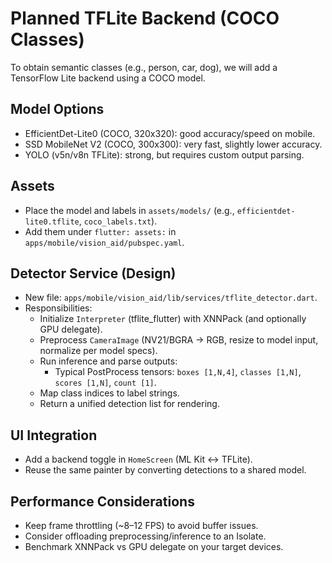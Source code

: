 # Planned TFLite Backend (COCO Classes)

To obtain semantic classes (e.g., person, car, dog), we will add a TensorFlow Lite backend using a COCO model.

## Model Options
- EfficientDet-Lite0 (COCO, 320x320): good accuracy/speed on mobile.
- SSD MobileNet V2 (COCO, 300x300): very fast, slightly lower accuracy.
- YOLO (v5n/v8n TFLite): strong, but requires custom output parsing.

## Assets
- Place the model and labels in `assets/models/` (e.g., `efficientdet-lite0.tflite`, `coco_labels.txt`).
- Add them under `flutter: assets:` in `apps/mobile/vision_aid/pubspec.yaml`.

## Detector Service (Design)
- New file: `apps/mobile/vision_aid/lib/services/tflite_detector.dart`.
- Responsibilities:
  - Initialize `Interpreter` (tflite_flutter) with XNNPack (and optionally GPU delegate).
  - Preprocess `CameraImage` (NV21/BGRA → RGB, resize to model input, normalize per model specs).
  - Run inference and parse outputs:
    - Typical PostProcess tensors: `boxes [1,N,4]`, `classes [1,N]`, `scores [1,N]`, `count [1]`.
  - Map class indices to label strings.
  - Return a unified detection list for rendering.

## UI Integration
- Add a backend toggle in `HomeScreen` (ML Kit ↔ TFLite).
- Reuse the same painter by converting detections to a shared model.

## Performance Considerations
- Keep frame throttling (~8–12 FPS) to avoid buffer issues.
- Consider offloading preprocessing/inference to an Isolate.
- Benchmark XNNPack vs GPU delegate on your target devices.
